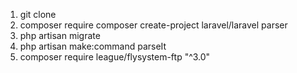 1. git clone 
2. composer require
composer create-project laravel/laravel parser
2. php artisan migrate
3. php artisan make:command parseIt
4. composer require league/flysystem-ftp "^3.0"